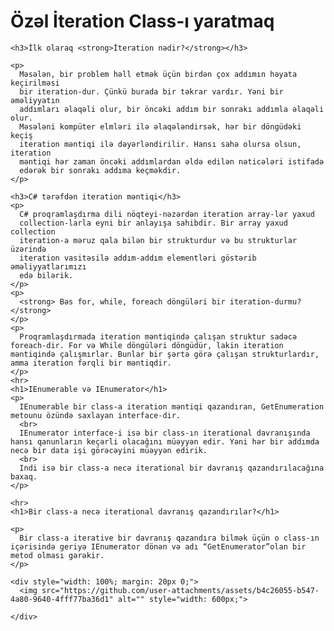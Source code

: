  <h1>Özəl İteration Class-ı yaratmaq</h1>

    <h3>İlk olaraq <strong>İteration nədir?</strong></h3>

    <p>
      Məsələn, bir problem həll etmək üçün birdən çox addımın həyata keçirilməsi
      bir iteration-dur. Çünkü burada bir təkrar vardır. Yəni bir əməliyyatın
      addımları əlaqəli olur, bir öncəki addım bir sonrakı addımla əlaqəli olur.
      Məsələni kompüter elmləri ilə əlaqələndirsək, hər bir döngüdəki keçiş
      iteration məntiqi ilə dəyərləndirilir. Hansı sahə olursa olsun, iteration
      məntiqi hər zaman öncəki addımlardan əldə edilən nəticələri istifadə
      edərək bir sonrakı addıma keçməkdir.
    </p>

    <h3>C# tərəfdən iteration məntiqi</h3>
    <p>
      C# proqramlaşdırma dili nöqteyi-nəzərdən iteration array-lər yaxud
      collection-larla eyni bir anlayışa sahibdir. Bir array yaxud collection
      iteration-a məruz qala bilən bir strukturdur və bu strukturlar üzərində
      iteration vasitəsilə addım-addım elementləri göstərib əməliyyatlarımızı
      edə bilərik.
    </p>
    <p>
      <strong> Bəs for, while, foreach döngüləri bir iteration-durmu? </strong>
    </p>
    <p>
      Proqramlaşdırmada iteration məntiqində çalışan struktur sadəcə foreach-dir. For və While döngüləri döngüdür, lakin iteration məntiqində çalışmırlar. Bunlar bir şərtə görə çalışan strukturlardır, amma iteration fərqli bir məntiqdir.
    </p>
    <hr>
    <h1>IEnumerable və IEnumerator</h1>
    <p>
      IEnumerable bir class-a iteration məntiqi qazandıran, GetEnumeration metounu özündə saxlayan interface-dir.
      <br>
      IEnumerator interface-i isə bir class-ın iterational davranışında hansı qanunların keçərli olacağını müəyyən edir. Yəni hər bir addımda necə bir data işi görəcəyini müəyyən edirik. 
      <br>
      Indi isə bir class-a necə iterational bir davranış qazandırılacağına baxaq.
    </p>

    <hr>
    <h1>Bir class-a necə iterational davranış qazandırılar?</h1>

    <p>
      Bir class-a iterative bir davranış qazandıra bilmək üçün o class-ın içərisində geriyə IEnumerator dönən və adı “GetEnumerator”olan bir metod olması gərəkir.
    </p>

    <div style="width: 100%; margin: 20px 0;">
      <img src="https://github.com/user-attachments/assets/b4c26055-b547-4a80-9640-4fff77ba36d1" alt="" style="width: 600px;">

    </div>
